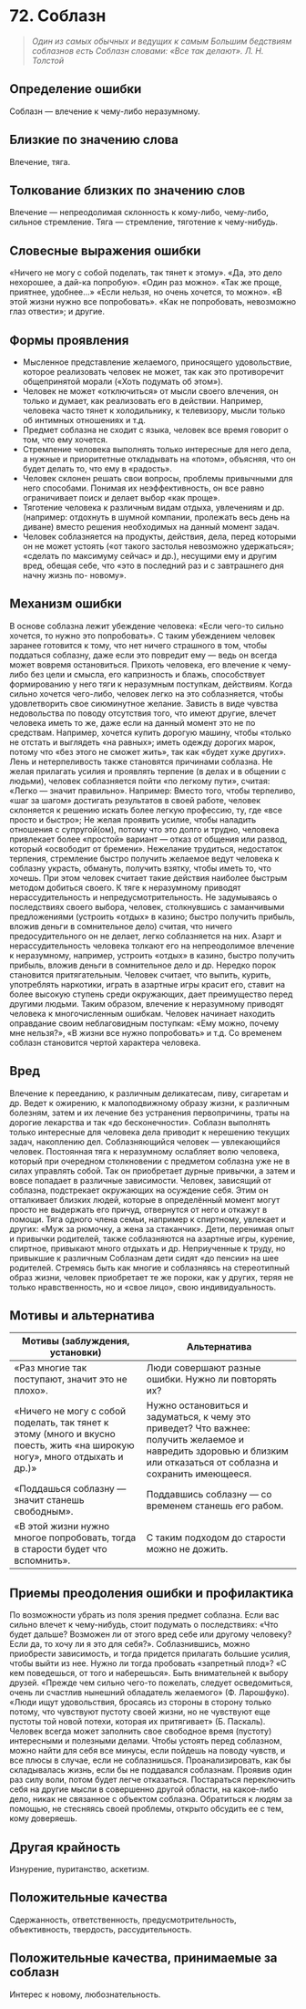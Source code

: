 # 72. Соблазн

>*Один из самых обычных и ведущих к самым 
Большим бедствиям соблазнов есть 
Соблазн словами: «Все так делают».
Л. Н. Толстой*

## Определение ошибки
Соблазн — влечение к чему-либо неразумному.

## Близкие по значению слова
Влечение, тяга.

## Толкование близких по значению слов
Влечение — непреодолимая склонность к кому-либо, чему-либо, сильное стремление.
Тяга — стремление, тяготение к чему-нибудь.

## Словесные выражения ошибки
«Ничего не могу с собой поделать, так тянет к этому».
«Да, это дело нехорошее, а дай-ка попробую».
«Один раз можно».
«Так же проще, приятнее, удобнее...»
«Если нельзя, но очень хочется, то можно».
«В этой жизни нужно все попробовать».
«Как не попробовать, невозможно глаз отвести»; и другие.

## Формы проявления
* Мысленное представление желаемого, приносящего удовольствие, которое реализовать человек не может, так как это противоречит общепринятой морали («Хоть подумать об этом»).
* Человек не может «отключиться» от мысли своего влечения, он только и думает, как реализовать его в действии. Например, человека часто тянет к холодильнику, к телевизору, мысли только об интимных отношениях и т.д.
* Предмет соблазна не сходит с языка, человек все время говорит о том, что ему хочется.
* Стремление человека выполнять только интересные для него дела, а нужные и приоритетные откладывать на «потом», объясняя, что он будет делать то, что ему в «радость».
* Человек склонен решать свои вопросы, проблемы привычными для него способами. Понимая их неэффективность, он все равно ограничивает поиск и делает выбор «как проще».
* Тяготение человека к различным видам отдыха, увлечениям и др. (например: отдохнуть в шумной компании, пролежать весь день на диване) вместо решения необходимых на данный момент задач.
* Человек соблазняется на продукты, действия, дела, перед которыми он не может устоять («от такого застолья невозможно удержаться»; «сделать по максимуму сейчас» и др.), несущими ему и другим вред, обещая себе, что «это в последний раз и с завтрашнего дня начну жизнь по- новому».

## Механизм ошибки
В основе соблазна лежит убеждение человека: «Если чего-то сильно хочется, то нужно это попробовать». С таким убеждением человек заранее готовится к тому, что нет ничего страшного в том, чтобы поддаться соблазну, даже если это повредит ему — ведь он всегда может вовремя остановиться.
Прихоть человека, его влечение к чему-либо без цели и смысла, его капризность и блажь, способствует формированию у него тяги к неразумным поступкам, действиям. Когда сильно хочется чего-либо, человек легко на это соблазняется, чтобы удовлетворить свое сиюминутное желание.
Зависть в виде чувства недовольства по поводу отсутствия того, что имеют другие, влечет человека иметь то же, даже если на данный момент это не по средствам. Например, хочется купить дорогую машину, чтобы «только не отстать и выглядеть «на равных»; иметь одежду дорогих марок, потому что «без этого не сможет жить», так как «будет хуже других».
Лень и нетерпеливость также становятся причинами соблазна. Не желая прилагать усилия и проявлять терпение (в делах и в общении с людьми), человек соблазняется пойти «по легкому пути», считая: «Легко — значит правильно». Например:
Вместо того, чтобы терпеливо, «шаг за шагом» достигать результатов в своей работе, человек склоняется к решению искать более легкую профессию, ту, где «все просто и быстро»;
Не желая проявить усилие, чтобы наладить отношения с супругой(ом), потому что это долго и трудно, человека привлекает более «простой» вариант — отказ от общения или развод, который «освободит от бремени».
Нежелание трудиться, недостаток терпения, стремление быстро получить желаемое ведут человека к соблазну украсть, обмануть, получить взятку, чтобы иметь то, что хочешь. При этом человек считает такие действия наиболее быстрым методом добиться своего.
К тяге к неразумному приводят нерассудительность и непредусмотрительность. Не задумываясь о последствиях своего выбора, человек, столкнувшись с заманчивыми предложениями (устроить «отдых» в казино; быстро получить прибыль, вложив деньги в сомнительное дело) считая, что ничего предосудительного он не делает, легко соблазняется на них.
Азарт и нерассудительность человека толкают его на непреодолимое влечение к неразумному, например, устроить «отдых» в казино, быстро получить прибыль, вложив деньги в сомнительное дело и др.
Нередко порок становится притягательным. Человек считает, что выпить, курить, употреблять наркотики, играть в азартные игры красит его, ставит на более высокую ступень среди окружающих, дает преимущество перед другими людьми.
Таким образом, влечение к неразумному приводят человека к многочисленным ошибкам. Человек начинает находить оправдание своим неблаговидным поступкам: «Ему можно, почему мне нельзя?», «В жизни все нужно попробовать» и т.д. Со временем соблазн становится чертой характера человека.

## Вред
Влечение к перееданию, к различным деликатесам, пиву, сигаретам и др. Ведет к ожирению, к малоподвижному образу жизни, к различным болезням, затем и их лечение без устранения первопричины, траты на дорогие лекарства и так «до бесконечности».
Соблазн выполнять только интересные для человека дела приводит к нерешению текущих задач, накоплению дел.
Соблазняющийся человек — увлекающийся человек. Постоянная тяга к неразумному ослабляет волю человека, который при очередном столкновении с предметом соблазна уже не в силах управлять собой. Так он приобретает дурные привычки, а затем и вовсе попадает в различные зависимости.
Человек, зависящий от соблазна, подстрекает окружающих на осуждение себя. Этим он отталкивает близких людей, которые в определённый момент могут просто не выдержать его причуд, отвернутся от него и откажут в помощи.
Тяга одного члена семьи, например к спиртному, увлекает и других: «Муж за рюмочку, а жена за стаканчик».
Дети, перенимая опыт и привычки родителей, также соблазняются на азартные игры, курение, спиртное, привыкают много отдыхать и др. Неприученные к труду, но привыкшие к различным
Соблазнам дети сидят «до пенсии» на шее родителей.
Стремясь быть как многие и соблазняясь на стереотипный образ жизни, человек приобретает те же пороки, как у других, теряя не только нравственность, но и «свое лицо», свою индивидуальность.

## Мотивы и альтернатива
Мотивы (заблуждения, установки) | Альтернатива
---| ---
«Раз многие так поступают, значит это не плохо».	| Люди совершают разные ошибки. Нужно ли повторять их?
«Ничего не могу с собой поделать, так тянет к этому (много и вкусно поесть, жить «на широкую ногу», много отдыхать и др.)»	| Нужно остановиться и задуматься, к чему это приведет? Что важнее: получить желаемое и навредить здоровью и близким или отказаться от соблазна и сохранить имеющееся.
«Поддашься соблазну — значит станешь свободным».	| Поддавшись соблазну — со временем станешь его рабом.
«В этой жизни нужно многое попробовать, тогда в старости будет что вспомнить». | С таким подходом до старости можно не дожить.

## Приемы преодоления ошибки и профилактика
По возможности убрать из поля зрения предмет соблазна.
Если вас сильно влечет к чему-нибудь, стоит подумать о последствиях: «Что будет дальше? Возможен ли от этого вред себе или другому человеку? Если да, то хочу ли я это для себя?».
Соблазнившись, можно приобрести зависимость, и тогда придется прилагать большие усилия, чтобы выйти из нее. Нужно ли тогда пробовать «запретный плод»?
«С кем поведешься, от того и наберешься». Быть внимательней к выбору друзей.
«Прежде чем сильно чего-то пожелать, следует осведомиться, очень ли счастлив нынешний обладатель желаемого» (Ф. Ларошфуко).
«Люди ищут удовольствия, бросаясь из стороны в сторону только потому, что чувствуют пустоту своей жизни, но не чувствуют еще пустоты той новой потехи, которая их притягивает» (Б. Паскаль). Человек всегда может заполнить свое свободное время (пустоту) интересными и полезными делами.
Чтобы устоять перед соблазном, можно найти для себя все минусы, если пойдешь на поводу чувств, и все плюсы в случае, если не соблазнишься. Проанализировать, как бы складывалась жизнь, если бы не поддавался соблазнам.
Проявив один раз силу воли, потом будет легче отказаться.
Постараться переключить себя на другие мысли в совершенно другой области, на какое-либо дело, никак не связанное с объектом соблазна.
Обратиться к людям за помощью, не стесняясь своей проблемы, открыто обсудить ее с тем, кому доверяешь.

## Другая крайность
Изнурение, пуританство, аскетизм.

## Положительные качества
Сдержанность, ответственность, предусмотрительность, объективность, твердость, рассудительность.

## Положительные качества, принимаемые за соблазн
Интерес к новому, любознательность. 

